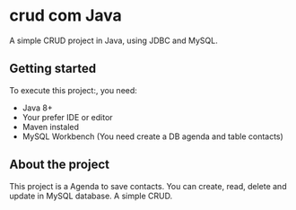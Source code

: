 # crud com Java
A simple CRUD project in Java, using JDBC and MySQL.

## Getting started
To execute this project:, you need:
- Java 8+
- Your prefer IDE or editor
- Maven instaled
- MySQL Workbench (You need create a DB agenda and table contacts)

## About the project
This project is a Agenda to save contacts. You can create, read, delete and update in MySQL database. A simple CRUD.
